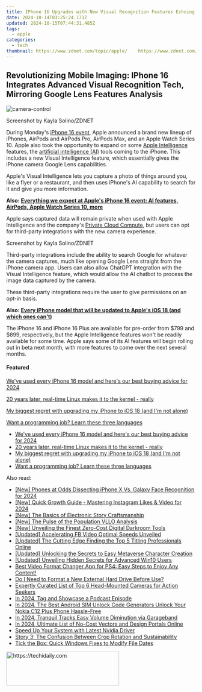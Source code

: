 ```yaml
---
title: IPhone 16 Upgrades with New Visual Recognition Features Echoing Google Lens - Tech News by ZDNet
date: 2024-10-14T03:25:24.171Z
updated: 2024-10-15T07:44:31.485Z
tags:
  - apple
categories:
  - tech
thumbnail: https://www.zdnet.com/topic/apple/    https://www.zdnet.com/a/img/resize/115eabfc2a48e950596e5f69d25ebec22fc4d3ca/2024/09/09/75dd8d1d-24ec-4caf-8d59-bbd129e583cb/screenshot-2024-09-09-at-1-56-20pm.png?width=170&height=96&fit=crop&format=pjpg&auto=webp
---
```


## Revolutionizing Mobile Imaging: IPhone 16 Integrates Advanced Visual Recognition Tech, Mirroring Google Lens Features  Analysis

![camera-control](https://www.zdnet.com/a/img/resize/70089cba280329d98d0ccfd1a9d9b492a40576ac/2024/09/09/75dd8d1d-24ec-4caf-8d59-bbd129e583cb/screenshot-2024-09-09-at-1-56-20pm.png?auto=webp&width=1280)

Screenshot by Kayla Solino/ZDNET

During Monday's [iPhone 16 event](https://www.zdnet.com/article/everything-we-expect-at-apples-iphone-16-event-ai-features-airpods-apple-watch-series-10-more/), Apple announced a brand new lineup of iPhones, AirPods and AirPods Pro, AirPods Max, and an Apple Watch Series 10\. Apple also took the opportunity to expand on some [Apple Intelligence](https://www.zdnet.com/article/what-is-apple-intelligence-everything-to-know-about-ai-features-coming-to-iphones-macs-and-ipads/) features, the [artificial intelligence (AI)](https://www.zdnet.com/article/what-is-ai-heres-everything-you-need-to-know-about-artificial-intelligence/) tools coming to the iPhone. This includes a new Visual Intelligence feature, which essentially gives the iPhone camera Google Lens capabilities.

Apple's Visual Intelligence lets you capture a photo of things around you, like a flyer or a restaurant, and then uses iPhone's AI capability to search for it and give you more information. 

**Also: [Everything we expect at Apple's iPhone 16 event: AI features, AirPods, Apple Watch Series 10, more](https://www.zdnet.com/article/everything-we-expect-at-apples-iphone-16-event-ai-features-airpods-apple-watch-series-10-more/)**

Apple says captured data will remain private when used with Apple Intelligence and the company's [Private Cloud Compute](https://www.zdnet.com/article/heres-how-apples-keeping-your-cloud-processed-ai-data-safe-and-why-it-matters/), but users can opt for third-party integrations with the new camera experience.

Screenshot by Kayla Solino/ZDNET

Third-party integrations include the ability to search Google for whatever the camera captures, much like opening Google Lens straight from the iPhone camera app. Users can also allow ChatGPT integration with the Visual Intelligence feature, which would allow the AI chatbot to process the image data captured by the camera.

These third-party integrations require the user to give permissions on an opt-in basis. 

**Also: [Every iPhone model that will be updated to Apple's iOS 18 (and which ones can't)](https://www.zdnet.com/article/every-iphone-model-that-will-be-updated-to-apples-ios-18-and-which-ones-cant/)**

The iPhone 16 and iPhone 16 Plus are available for pre-order from $799 and $899, respectively, but the Apple Intelligence features won't be readily available for some time. Apple says some of its AI features will begin rolling out in beta next month, with more features to come over the next several months.

#### Featured

[We've used every iPhone 16 model and here's our best buying advice for 2024](https://www.zdnet.com/article/iphone-16-pro-max-buying-advice-2024/ "We've used every iPhone 16 model and here's our best buying advice for 2024")

[20 years later, real-time Linux makes it to the kernel - really](https://www.zdnet.com/article/20-years-later-real-time-linux-makes-it-to-the-kernel-really/ "20 years later, real-time Linux makes it to the kernel - really")

[My biggest regret with upgrading my iPhone to iOS 18 (and I'm not alone)](https://www.zdnet.com/article/my-biggest-regret-with-upgrading-my-iphone-to-ios-18-and-im-not-alone/ "My biggest regret with upgrading my iPhone to iOS 18 (and I'm not alone)")

[Want a programming job? Learn these three languages](https://www.zdnet.com/article/want-a-programming-job-learn-these-three-languages/ "Want a programming job? Learn these three languages")

* [We've used every iPhone 16 model and here's our best buying advice for 2024](https://www.zdnet.com/article/iphone-16-pro-max-buying-advice-2024/ "We've used every iPhone 16 model and here's our best buying advice for 2024")
* [20 years later, real-time Linux makes it to the kernel - really](https://www.zdnet.com/article/20-years-later-real-time-linux-makes-it-to-the-kernel-really/ "20 years later, real-time Linux makes it to the kernel - really")
* [My biggest regret with upgrading my iPhone to iOS 18 (and I'm not alone)](https://www.zdnet.com/article/my-biggest-regret-with-upgrading-my-iphone-to-ios-18-and-im-not-alone/ "My biggest regret with upgrading my iPhone to iOS 18 (and I'm not alone)")
* [Want a programming job? Learn these three languages](https://www.zdnet.com/article/want-a-programming-job-learn-these-three-languages/ "Want a programming job? Learn these three languages")

<ins class="adsbygoogle"
     style="display:block"
     data-ad-format="autorelaxed"
     data-ad-client="ca-pub-7571918770474297"
     data-ad-slot="1223367746"></ins>

<ins class="adsbygoogle"
     style="display:block"
     data-ad-client="ca-pub-7571918770474297"
     data-ad-slot="8358498916"
     data-ad-format="auto"
     data-full-width-responsive="true"></ins>

<span class="atpl-alsoreadstyle">Also read:</span>
<div><ul>
<li><a href="https://fox-friendly.techidaily.com/new-phones-at-odds-dissecting-iphone-x-vs-galaxy-face-recognition-for-2024/"><u>[New] Phones at Odds Dissecting iPhone X Vs. Galaxy Face Recognition for 2024</u></a></li>
<li><a href="https://instagram-video-recordings.techidaily.com/new-quick-growth-guide-mastering-instagram-likes-and-video-for-2024/"><u>[New] Quick Growth Guide - Mastering Instagram Likes & Video for 2024</u></a></li>
<li><a href="https://some-tips.techidaily.com/new-the-basics-of-electronic-story-craftsmanship/"><u>[New] The Basics of Electronic Story Craftsmanship</u></a></li>
<li><a href="https://some-tips.techidaily.com/new-the-pulse-of-the-population-vllo-analysis/"><u>[New] The Pulse of the Population VLLO Analysis</u></a></li>
<li><a href="https://some-tips.techidaily.com/new-unveiling-the-finest-zero-cost-digital-darkroom-tools/"><u>[New] Unveiling the Finest Zero-Cost Digital Darkroom Tools</u></a></li>
<li><a href="https://fox-friendly.techidaily.com/updated-accelerating-fb-video-optimal-speeds-unveiled/"><u>[Updated] Accelerating FB Video Optimal Speeds Unveiled</u></a></li>
<li><a href="https://some-tips.techidaily.com/updated-the-cutting-edge-finding-the-top-5-titling-professionals-online/"><u>[Updated] The Cutting Edge Finding the Top 5 Titling Professionals Online</u></a></li>
<li><a href="https://some-tips.techidaily.com/updated-unlocking-the-secrets-to-easy-metaverse-character-creation/"><u>[Updated] Unlocking the Secrets to Easy Metaverse Character Creation</u></a></li>
<li><a href="https://some-tips.techidaily.com/updated-unveiling-hidden-secrets-for-advanced-win10-users/"><u>[Updated] Unveiling Hidden Secrets for Advanced Win10 Users</u></a></li>
<li><a href="https://win11.techidaily.com/best-video-format-changer-app-for-ps4-easy-steps-to-enjoy-any-content/"><u>Best Video Format Changer App for PS4: Easy Steps to Enjoy Any Content!</u></a></li>
<li><a href="https://win-hacks.techidaily.com/do-i-need-to-format-a-new-external-hard-drive-before-use/"><u>Do I Need to Format a New External Hard Drive Before Use?</u></a></li>
<li><a href="https://extra-tips.techidaily.com/expertly-curated-list-of-top-6-head-mounted-cameras-for-action-seekers/"><u>Expertly Curated List of Top 6 Head-Mounted Cameras for Action Seekers</u></a></li>
<li><a href="https://some-tips.techidaily.com/in-2024-tag-and-showcase-a-podcast-episode/"><u>In 2024, Tag and Showcase a Podcast Episode</u></a></li>
<li><a href="https://sim-unlock.techidaily.com/in-2024-the-best-android-sim-unlock-code-generators-unlock-your-nokia-c12-plus-phone-hassle-free-by-drfone-android/"><u>In 2024, The Best Android SIM Unlock Code Generators Unlock Your Nokia C12 Plus Phone Hassle-Free</u></a></li>
<li><a href="https://some-tips.techidaily.com/in-2024-tranquil-tracks-easy-volume-diminution-via-garageband/"><u>In 2024, Tranquil Tracks Easy Volume Diminution via Garageband</u></a></li>
<li><a href="https://some-tips.techidaily.com/in-2024-ultimate-list-of-no-cost-vectors-and-design-portals-online/"><u>In 2024, Ultimate List of No-Cost Vectors and Design Portals Online</u></a></li>
<li><a href="https://graphic-issues.techidaily.com/speed-up-your-system-with-latest-nvidia-driver/"><u>Speed Up Your System with Latest Nvidia Driver</u></a></li>
<li><a href="https://eaxpv-info.techidaily.com/story-3-the-confusion-between-crop-rotation-and-sustainability/"><u>Story 3: The Confusion Between Crop Rotation and Sustainability</u></a></li>
<li><a href="https://windows11.techidaily.com/tick-the-box-quick-windows-fixes-to-modify-file-dates/"><u>Tick the Box: Quick Windows Fixes to Modify File Dates</u></a></li>
</ul></div>

<!-- affiliate ads begin -->
<a href="https://laganoo.pxf.io/c/5597632/1528681/16446" target="_top" id="1528681">
  <img src="//a.impactradius-go.com/display-ad/16446-1528681" border="0" alt="https://techidaily.com" width="300" height="90"/>
</a>
<img height="0" width="0" src="https://laganoo.pxf.io/i/5597632/1528681/16446" style="position:absolute;visibility:hidden;" border="0" />
<!-- affiliate ads end -->

